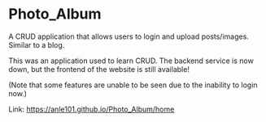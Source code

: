 # Photo_Album
A CRUD application that allows users to login and upload posts/images. Similar to a blog. 

This was an application used to learn CRUD. The backend service is now down, but the frontend of the website is still available!

(Note that some features are unable to be seen due to the inability to login now.)

Link: https://anle101.github.io/Photo_Album/home
